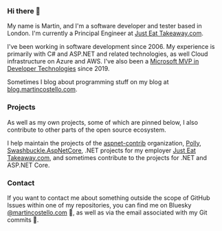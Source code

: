 ### Hi there 👋

My name is Martin, and I'm a software developer and tester based in London. I'm currently a Principal Engineer at [Just Eat Takeaway.com](https://github.com/justeattakeaway "The Just Eat Takeaway.com org on GitHub").

I've been working in software development since 2006. My experience is primarily with C# and ASP.NET and related technologies, as well Cloud infrastructure on Azure and AWS. I've also been a [Microsoft MVP in Developer Technologies]( https://mvp.microsoft.com/en-us/PublicProfile/5003438 "My MVP profile") since 2019.

Sometimes I blog about programming stuff on my blog at [blog.martincostello.com](https://blog.martincostello.com/ "My blog").

### Projects

As well as my own projects, some of which are pinned below, I also contribute to other parts of the open source ecosystem.

I help maintain the projects of the [aspnet-contrib](https://github.com/aspnet-contrib "The aspnet-contrib org on GitHub.com") organization, [Polly](https://github.com/App-vNext/Polly), [Swashbuckle.AspNetCore](https://github.com/domaindrivendev/Swashbuckle.AspNetCore), .NET projects for my employer [Just Eat Takeaway.com](https://github.com/justeattakeaway "The Just Eat Takeaway.com org on GitHub.com"), and sometimes contribute to the projects for .NET and ASP.NET Core.

### Contact

If you want to contact me about something outside the scope of GitHub Issues within one of my repositories, you can find me on Bluesky [@martincostello.com](https://bsky.app/profile/martincostello.com "My Bluesky profile") 🦋, as well as via the email associated with my Git commits 📧.
